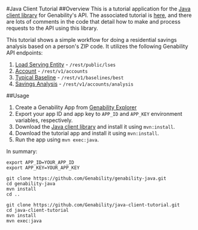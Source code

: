 #Java Client Tutorial
##Overview
This is a tutorial application for the [Java client library](https://github.com/Genability/genability-java) for Genability's API. The associated tutorial is [here](http://genability.github.io/genability-java/tutorial.html), and there are lots of comments in the code that detail how to make and process requests to the API using this library.

This tutorial shows a simple workflow for doing a residential savings analysis based on a person's ZIP code. It utilizes the following Genability API endpoints:

1. [Load Serving Entity](http://developer.genability.com/documentation/api-reference/tariff-api/load-serving-entity/) - `/rest/public/lses`
2. [Account](http://developer.genability.com/documentation/api-reference/account-api/account/) - `/rest/v1/accounts`
3. [Typical Baseline](http://developer.genability.com/documentation/api-reference/tariff-api/typical-baseline/) - `/rest/v1/baselines/best`
4. [Savings Analysis](http://developer.genability.com/documentation/api-reference/switch-api/savings-analysis/) - `/rest/v1/accounts/analysis`

##Usage
1. Create a Genability App from [Genability Explorer](https://apps.genability.com/profile/organizations/current)
2. Export your app ID and app key to `APP_ID` and `APP_KEY` environment variables, respectively.
3. Download the [Java client library](/Genability/genability-java) and install it using `mvn:install`.
4. Download the tutorial app and install it using `mvn:install`.
5. Run the app using `mvn exec:java`.

In summary:

```
export APP_ID=YOUR_APP_ID
export APP_KEY=YOUR_APP_KEY

git clone https://github.com/Genability/genability-java.git
cd genability-java
mvn install
cd ..

git clone https://github.com/Genability/java-client-tutorial.git
cd java-client-tutorial
mvn install
mvn exec:java
```
